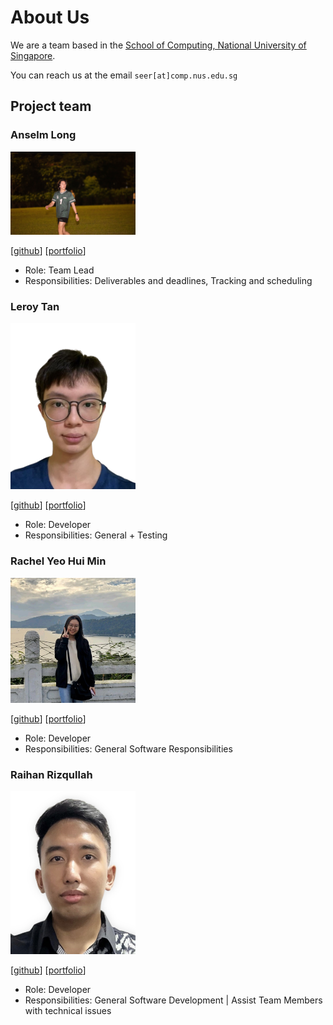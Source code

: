 ---
---

# About Us

We are a team based in the [School of Computing, National University of Singapore](http://www.comp.nus.edu.sg).

You can reach us at the email `seer[at]comp.nus.edu.sg`

## Project team

### Anselm Long

<img src="images/anselmlong.png" width="200px">

[[github](https://github.com/anselmlong)]
[[portfolio](team/anselmlong.md)]

* Role: Team Lead
* Responsibilities: Deliverables and deadlines, Tracking and scheduling

### Leroy Tan

<img src="images/leroytan.png" width="200px">

[[github](https://github.com/leroytan)]
[[portfolio](team/leroytan.md)]

* Role: Developer
* Responsibilities: General + Testing

### Rachel Yeo Hui Min

<img src="images/rachelyeohm.png" width="200px">

[[github](http://github.com/rachelyeohm)]
[[portfolio](team/rachelyeohm.md)]

* Role: Developer
* Responsibilities: General Software Responsibilities

### Raihan Rizqullah

<img src="images/raihahahan.png" width="200px">

[[github](https://github.com/raihahahan)]
[[portfolio](team/raihahahan.md)]

* Role: Developer
* Responsibilities: General Software Development | Assist Team Members with technical issues
